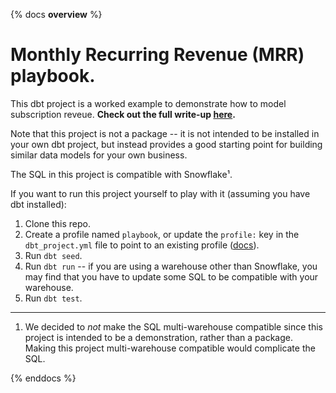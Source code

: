 {% docs __overview__ %}
# Monthly Recurring Revenue (MRR) playbook.
This dbt project is a worked example to demonstrate how to model subscription
reveue. **Check out the full write-up [here](https://blog.getdbt.com/modeling-subscription-revenue/).**

Note that this project is not a package -- it is not intended to be installed in
your own dbt project, but instead provides a good starting point for building
similar data models for your own business.

The SQL in this project is compatible with Snowflake¹.

If you want to run this project yourself to play with it (assuming you have
dbt installed):
1. Clone this repo.
2. Create a profile named `playbook`, or update the `profile:` key in the
`dbt_project.yml` file to point to an existing profile ([docs](https://docs.getdbt.com/docs/configure-your-profile)).
2. Run `dbt seed`.
3. Run `dbt run` -- if you are using a warehouse other than Snowflake, you may
find that you have to update some SQL to be compatible with your warehouse.
4. Run `dbt test`.

-----
1. We decided to _not_ make the SQL multi-warehouse compatible since this project
is intended to be a demonstration, rather than a package. Making this project
multi-warehouse compatible would complicate the SQL.

{% enddocs %}
